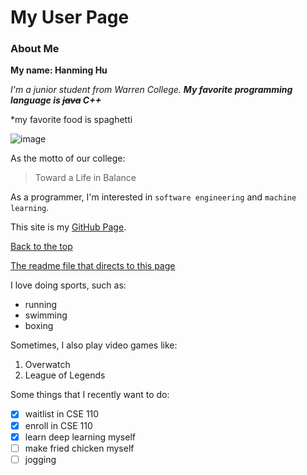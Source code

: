 # My User Page

### About Me
**My name: Hanming Hu**

*I'm a junior student from Warren College.*
***My favorite programming language is ~~java~~ C++***

*my favorite food is spaghetti

![image](https://a7m3f5i5.rocketcdn.me/wp-content/uploads/2015/09/moms-spaghetti-sauce-recipe-a-healthy-slice-of-life-6-of-6-800x600.jpg "spaghetti")

As the motto of our college:
> Toward a Life in Balance

As a programmer, I'm interested in `software engineering` and `machine learning`.

This site is my [GitHub Page](https://github.com/Hanmingh).

[Back to the top](#my-user-page)

[The readme file that directs to this page](README.md)

I love doing sports, such as:
- running
- swimming
- boxing

Sometimes, I also play video games like:
1. Overwatch
2. League of Legends

Some things that I recently want to do:
- [x] waitlist in CSE 110
- [x] enroll in CSE 110
- [x] learn deep learning myself
- [ ] make fried chicken myself
- [ ] jogging
